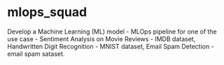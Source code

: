 # mlops_squad
Develop a Machine Learning (ML) model - MLOps pipeline for one of the use case - Sentiment Analysis on Movie Reviews - IMDB dataset, Handwritten Digit Recognition - MNIST dataset,  Email Spam Detection - email spam sataset.
